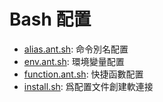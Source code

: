 # Bash 配置

- [alias.ant.sh](./alias.ant.sh): 命令別名配置
- [env.ant.sh](./env.ant.sh): 環境變量配置
- [function.ant.sh](./function.ant.sh): 快捷函數配置
- [install.sh](./install.sh): 爲配置文件創建軟連接